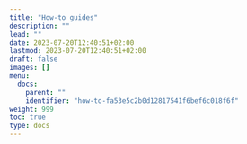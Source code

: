 ```yaml
---
title: "How-to guides"
description: ""
lead: ""
date: 2023-07-20T12:40:51+02:00
lastmod: 2023-07-20T12:40:51+02:00
draft: false
images: []
menu:
  docs:
    parent: ""
    identifier: "how-to-fa53e5c2b0d12817541f6bef6c018f6f"
weight: 999
toc: true
type: docs
---
```

